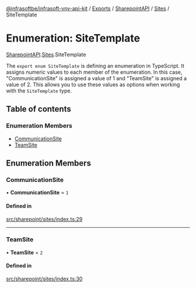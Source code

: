 [@infrasoftbe/infrasoft-vnv-api-kit](../README.md) / [Exports](../modules.md) / [SharepointAPI](../modules/SharepointAPI.md) / [Sites](../modules/SharepointAPI.Sites.md) / SiteTemplate

# Enumeration: SiteTemplate

[SharepointAPI](../modules/SharepointAPI.md).[Sites](../modules/SharepointAPI.Sites.md).SiteTemplate

The `export enum SiteTemplate` is defining an enumeration in TypeScript. It assigns numeric values
to each member of the enumeration. In this case, "CommunicationSite" is assigned a value of 1 and
"TeamSite" is assigned a value of 2. This allows you to use these values as options when working
with the `SiteTemplate` type.

## Table of contents

### Enumeration Members

- [CommunicationSite](SharepointAPI.Sites.SiteTemplate.md#communicationsite)
- [TeamSite](SharepointAPI.Sites.SiteTemplate.md#teamsite)

## Enumeration Members

### CommunicationSite

• **CommunicationSite** = ``1``

#### Defined in

[src/sharepoint/sites/index.ts:29](https://github.com/infrasoftbe/Infrasoft-vnv-api-kit/blob/783d42b/src/sharepoint/sites/index.ts#L29)

___

### TeamSite

• **TeamSite** = ``2``

#### Defined in

[src/sharepoint/sites/index.ts:30](https://github.com/infrasoftbe/Infrasoft-vnv-api-kit/blob/783d42b/src/sharepoint/sites/index.ts#L30)
